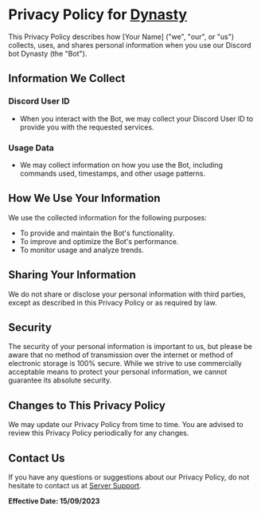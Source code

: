 # Privacy Policy for [Dynasty](https://discord.com/api/oauth2/authorize?client_id=1140442519918870568&permissions=8&scope=bot)

This Privacy Policy describes how [Your Name] ("we", "our", or "us") collects, uses, and shares personal information when you use our Discord bot Dynasty (the "Bot").

## Information We Collect

### Discord User ID
- When you interact with the Bot, we may collect your Discord User ID to provide you with the requested services.

### Usage Data
- We may collect information on how you use the Bot, including commands used, timestamps, and other usage patterns.

## How We Use Your Information

We use the collected information for the following purposes:

- To provide and maintain the Bot's functionality.
- To improve and optimize the Bot's performance.
- To monitor usage and analyze trends.

## Sharing Your Information

We do not share or disclose your personal information with third parties, except as described in this Privacy Policy or as required by law.

## Security

The security of your personal information is important to us, but please be aware that no method of transmission over the internet or method of electronic storage is 100% secure. While we strive to use commercially acceptable means to protect your personal information, we cannot guarantee its absolute security.

## Changes to This Privacy Policy

We may update our Privacy Policy from time to time. You are advised to review this Privacy Policy periodically for any changes.

## Contact Us

If you have any questions or suggestions about our Privacy Policy, do not hesitate to contact us at [Server Support](https://discord.gg/5sWatSkSCY).

**Effective Date: 15/09/2023**
